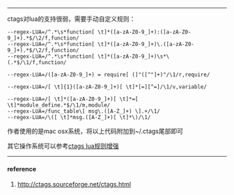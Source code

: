 
---
ctags对lua的支持很弱，需要手动自定义规则：

```
--regex-LUA=/^.*\s*function[ \t]*([a-zA-Z0-9_]+):([a-zA-Z0-9_]+).*$/\2/f,function/
--regex-LUA=/^.*\s*function[ \t]*([a-zA-Z0-9_]+)\.([a-zA-Z0-9_]+).*$/\2/f,function/
--regex-LUA=/^.*\s*function[ \t]*([a-zA-Z0-9_]+)\s*\(.*$/\1/f,function/

--regex-LUA=/([a-zA-Z0-9_]+) = require[ (]"([^"]+)"/\1/r,require/

--regex-LUA=/[ \t]{1}([a-zA-Z0-9_]+)[ \t]*[=][^=]/\1/v,variable/

--regex-LUA=/[ \t]*([a-zA-Z0-9_]+)[ \t]*=[ \t]*module_define.*$/\1/m,module/
--regex-LUA=/func_table\[ msg\.([A-Z_]+) \].+/\1/
--regex-LUA=/\([ \t]*msg.([A-Z_]+)[ \t]*\)/\1/

```

作者使用的是mac osx系统，将以上代码附加到~/.ctags尾部即可

其它操作系统可以参考[ctags lua规则增强](https://gist.github.com/yongkangchen/10120546)

----
#### reference

1. http://ctags.sourceforge.net/ctags.html
